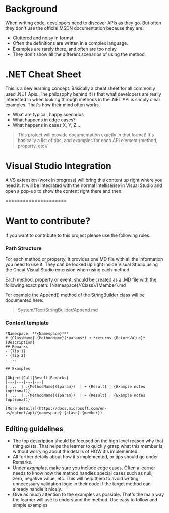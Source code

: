 # Background
When writing code, developers need to discover APIs as they go. But often they don't use the official MSDN documentation because they are:
- Cluttered and noisy in format
- Often the definitions are written in a complex language.
- Examples are rarely there, and often are too noisy.
- They don't show all the different scenarios of using the method.

# .NET Cheat Sheet
This is a new learning concept. Basically a cheat sheet for all commonly used .NET Apis.
The philosophy behind it is that what developers are really interested in when looking through methods in the .NET API is simply clear examples. That's how their mind often works.

- What are typical, happy scenarios
- What happens in edge cases?
- What happens in cases X, Y, Z...

> This project will provide documentation exactly in that format! It's basically a list of tips, and examples for each API element (method, property, etc)/

# Visual Studio Integration
A VS extension (work in progress) will bring this content up right where you need it. It will be integrated with the normal Intellisense in Visual Studio and open a pop-up to show the content right there and then.

=====================
# Want to contribute?
If you want to contribute to this project please use the following rules.

### Path Structure
For each method or property, it provides one MD file with all the information you need to use it:
They can be looked up right inside Visual Studio using the Cheat Visual Studio extension when using each method.

Each method, property or event, should be created as a .MD file with the following exact path:
{Namespace}/{Class}/{Member}.md

For example the Append() method of the StringBuilder class will be documented here:
> System/Text/StringBuilder/Append.md

### Content template
```
*Namespace: **{Namespace}***
# {ClassName}.{MethodName}(*params*) ➜ *returns {ReturnValue}*
{Description}
## Remarks
- {Tip 1}
- {Tip 2}
- ...

## Examples

|Object|Call|Result|Remarks|
|---|---|---|---|
| ...  | .{MethodName}({param})  | ➜ {Result} | {Example notes (optional)}
| ...  | .{MethodName}({param})  | ➜ {Result} | {Example notes (optional)}

[More details](https://docs.microsoft.com/en-us/dotnet/api/{namespace}.{class}.{member})
```

## Editing guidelines
- The top description should be focused on the high level reason why that thing exists. That helps the learner to quickly grasp what this member is, without worrying about the details of HOW it's implemented.
- All further details about how it's implemented, or tips should go under Remarks.
- Under *examples*, make sure you include edge cases. Often a learner needs to know how the method handles special cases such as null, zero, negative value, etc. This will help them to avoid writing unnecessary validation logic in their code if the target method can already handle it nicely.
- Give as much attention to the examples as possible. That's the main way the learner will use to understand the method. Use easy to follow and simple examples.
